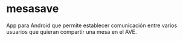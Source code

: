 mesasave
========

App para Android que permite establecer comunicación entre varios usuarios que quieran compartir una mesa en el AVE.

